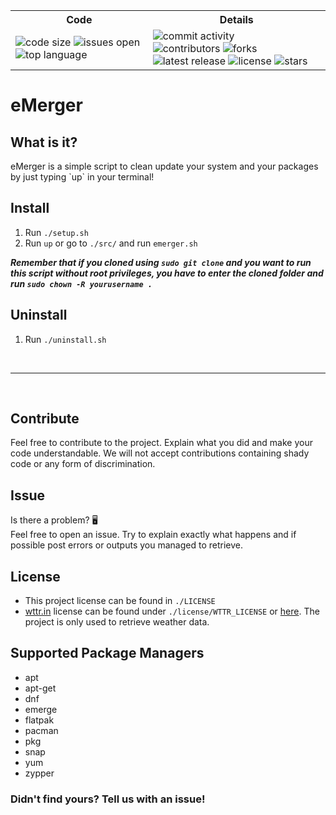 <table>
    <tr>
        <th>Code</th>
        <th>Details</th>
    </tr>
        <td>
            <img src="https://img.shields.io/github/languages/code-size/MasterCruelty/eMerger" alt="code size">
            <img src="https://img.shields.io/github/issues/MasterCruelty/eMerger" alt="issues open">
            <img src="https://img.shields.io/github/languages/top/MasterCruelty/eMerger" alt="top language">
        </td>
        <td>
            <img src="https://img.shields.io/github/commit-activity/w/MasterCruelty/eMerger" alt="commit activity"><br>
            <img src="https://img.shields.io/github/contributors/MasterCruelty/eMerger" alt="contributors">
            <img src="https://img.shields.io/github/forks/MasterCruelty/Updater" alt="forks">
            <img src="https://badgen.net/github/release/MasterCruelty/Updater?label=Latest%20release" alt="latest release">
            <img src="https://img.shields.io/github/license/MasterCruelty/eMerger" alt="license">
            <img src="https://img.shields.io/github/stars/MasterCruelty/Updater" alt="stars">
        </td>
</table>

<h1>eMerger</h1>
<h2>What is it?</h2>
eMerger is a simple script to clean update your system and your packages by just typing `up` in your terminal!<br>
<h2>Install</h2>
<ol>
    <li> Run <code>./setup.sh</code> </li>
    <li> Run <code>up</code> or go to <code>./src/</code> and run <code>emerger.sh</code></li>
</ol>
<i><b>Remember that if you cloned using <code>sudo git clone</code> and you want to run this script without
root privileges, you have to enter the cloned folder and run <code>sudo chown -R yourusername .</code></i></b><br>
<h2>Uninstall</h2>
<ol>
    <li>Run <code>./uninstall.sh</code></li>
</ol>
<br>

---

<br>
<h2>Contribute</h2>
Feel free to contribute to the project. Explain what you did and make your code understandable.
We will not accept contributions containing shady code or any form of discrimination.<br>
<h2>Issue</h2>
Is there a problem? 🖥️<br>
Feel free to open an issue. Try to explain exactly what happens and if possible post errors or outputs
you managed to retrieve.<br>
<h2>License</h2>
<ul>
    <li>This project license can be found in <code>./LICENSE</code></li>
    <li><a href="https://github.com/chubin/wttr.in">wttr.in</a>
license can be found under <code>./license/WTTR_LICENSE</code> or
<a href="https://github.com/chubin/wttr.in/blob/master/LICENSE">here</a>.
The project is only used to retrieve weather data.</li>
</ul>
<h2>Supported Package Managers</h2>
<ul>
    <li>apt</li>
    <li>apt-get</li>
    <li>dnf</li>
    <li>emerge</li>
    <li>flatpak</li>
    <li>pacman</li>
    <li>pkg</li>
    <li>snap</li>
    <li>yum</li>
    <li>zypper</li>
</ul>
<h3><b>Didn't find yours? Tell us with an issue!</b></h3>
